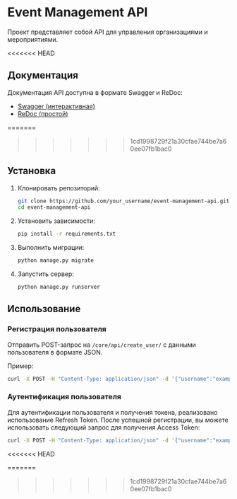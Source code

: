 # Event Management API

Проект представляет собой API для управления организациями и мероприятиями.

<<<<<<< HEAD
## Документация

Документация API доступна в формате Swagger и ReDoc:

- [Swagger (интерактивная)](http://localhost:8000/core/swagger/)
- [ReDoc (простой)](http://localhost:8000/core/redoc/)


=======
>>>>>>> 1cd1998729f21a30cfae744be7a60ee07fb1bac0
## Установка

1. Клонировать репозиторий:

    ```bash
    git clone https://github.com/your_username/event-management-api.git
    cd event-management-api
    ```

2. Установить зависимости:

    ```bash
    pip install -r requirements.txt
    ```

3. Выполнить миграции:

    ```bash
    python manage.py migrate
    ```

4. Запустить сервер:

    ```bash
    python manage.py runserver
    ```

## Использование

### Регистрация пользователя

Отправить POST-запрос на `/core/api/create_user/` с данными пользователя в формате JSON.

Пример:

```bash
curl -X POST -H "Content-Type: application/json" -d '{"username":"example_user","email":"user@example.com","phone_number":"1234567890","password":"secure_password"}' http://localhost:8000/core/api/create_user/
```

### Аутентификация пользователя

Для аутентификации пользователя и получения токена, реализовано использование Refresh Token. После успешной регистрации, вы можете использовать следующий запрос для получения Access Token:

```bash
curl -X POST -H "Content-Type: application/json" -d '{"username":"example_user","password":"secure_password"}' http://localhost:8000/token/refresh/
```
<<<<<<< HEAD

=======
>>>>>>> 1cd1998729f21a30cfae744be7a60ee07fb1bac0
